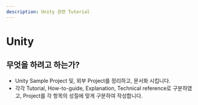 ```yaml
---
description: Unity 관련 Tutorial
---
```


# Unity

## 무엇을 하려고 하는가?

* Unity Sample Project 및, 외부 Project를 정리하고, 문서화 시킵니다.
* 각각 Tutorial, How-to-guide, Explanation, Technical reference로 구분하였고, Project를 각 항목의 성질에 맞게 구분하여 작성합니다.

